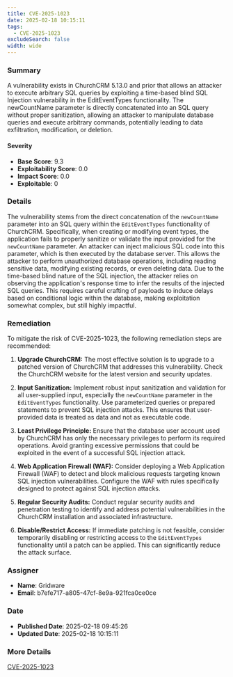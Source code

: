 ```yaml
---
title: CVE-2025-1023
date: 2025-02-18 10:15:11
tags:
  - CVE-2025-1023
excludeSearch: false
width: wide
---
```


### Summary
A vulnerability exists in ChurchCRM 5.13.0 and prior that allows an attacker to execute arbitrary SQL queries by exploiting a time-based blind SQL Injection vulnerability in the EditEventTypes functionality. The newCountName parameter is directly concatenated into an SQL query without proper sanitization, allowing an attacker to manipulate database queries and execute arbitrary commands, potentially leading to data exfiltration, modification, or deletion.

#### Severity
- **Base Score**: 9.3
- **Exploitability Score**: 0.0
- **Impact Score**: 0.0
- **Exploitable**: 0

### Details 
The vulnerability stems from the direct concatenation of the `newCountName` parameter into an SQL query within the `EditEventTypes` functionality of ChurchCRM.  Specifically, when creating or modifying event types, the application fails to properly sanitize or validate the input provided for the `newCountName` parameter. An attacker can inject malicious SQL code into this parameter, which is then executed by the database server. This allows the attacker to perform unauthorized database operations, including reading sensitive data, modifying existing records, or even deleting data.  Due to the time-based blind nature of the SQL injection, the attacker relies on observing the application's response time to infer the results of the injected SQL queries. This requires careful crafting of payloads to induce delays based on conditional logic within the database, making exploitation somewhat complex, but still highly impactful.

### Remediation
To mitigate the risk of CVE-2025-1023, the following remediation steps are recommended:

1.  **Upgrade ChurchCRM:** The most effective solution is to upgrade to a patched version of ChurchCRM that addresses this vulnerability.  Check the ChurchCRM website for the latest version and security updates.

2.  **Input Sanitization:** Implement robust input sanitization and validation for all user-supplied input, especially the `newCountName` parameter in the `EditEventTypes` functionality. Use parameterized queries or prepared statements to prevent SQL injection attacks. This ensures that user-provided data is treated as data and not as executable code.

3.  **Least Privilege Principle:** Ensure that the database user account used by ChurchCRM has only the necessary privileges to perform its required operations. Avoid granting excessive permissions that could be exploited in the event of a successful SQL injection attack.

4.  **Web Application Firewall (WAF):** Consider deploying a Web Application Firewall (WAF) to detect and block malicious requests targeting known SQL injection vulnerabilities. Configure the WAF with rules specifically designed to protect against SQL injection attacks.

5.  **Regular Security Audits:** Conduct regular security audits and penetration testing to identify and address potential vulnerabilities in the ChurchCRM installation and associated infrastructure.

6. **Disable/Restrict Access:** If immediate patching is not feasible, consider temporarily disabling or restricting access to the `EditEventTypes` functionality until a patch can be applied. This can significantly reduce the attack surface.

### Assigner
- **Name**: Gridware
- **Email**: b7efe717-a805-47cf-8e9a-921fca0ce0ce

### Date
- **Published Date**: 2025-02-18 09:45:26
- **Updated Date**: 2025-02-18 10:15:11

### More Details
[CVE-2025-1023](https://www.cvedetails.com/cve/CVE-2025-1023)